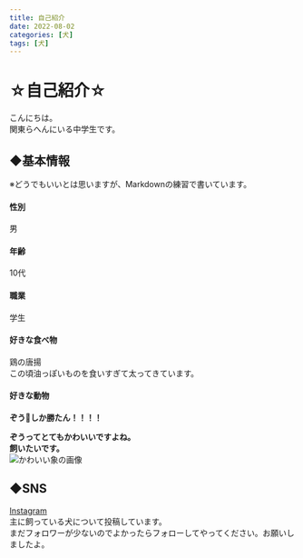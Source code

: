 ```yaml
---
title: 自己紹介
date: 2022-08-02
categories: [犬]
tags: [犬]
---
```

# ☆自己紹介☆
こんにちは。<br>関東らへんにいる中学生です。
## ◆基本情報
※どうでもいいとは思いますが、Markdownの練習で書いています。  
#### 性別
男
#### 年齢
10代
#### 職業
学生
#### 好きな食べ物
鶏の唐揚  
この頃油っぽいものを食いすぎて太ってきています。
#### 好きな動物
**ぞう**🐘**しか勝たん！！！！**

**ぞうってとてもかわいいですよね。**  
**飼いたいです。**  
![かわいい象の画像](https://upload.wikimedia.org/wikipedia/commons/thumb/d/dc/Elephant_near_ndutu.jpg/800px-Elephant_near_ndutu.jpg)
## ◆SNS
[Instagram](https://www.instagram.com/mahamofumozoo/)  
主に飼っている犬について投稿しています。  
まだフォロワーが少ないのでよかったらフォローしてやってください。お願いしましたよ。
